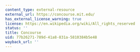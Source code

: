 ```yaml
---
content_type: external-resource
external_url: https://concourse.mit.edu/
has_external_license_warning: true
license: https://en.wikipedia.org/wiki/All_rights_reserved
status: ''
title: Concourse
uid: 77b26271-789d-41a8-831a-5810384b5e48
wayback_url: ''
---
```

